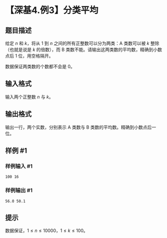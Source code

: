 # 【深基4.例3】分类平均

## 题目描述

给定 $n$ 和 $k$，将从 1 到 $n$ 之间的所有正整数可以分为两类：A 类数可以被 $k$ 整除（也就是说是 $k$ 的倍数），而 B 类数不能。请输出这两类数的平均数，精确到小数点后 $1$ 位，用空格隔开。

数据保证两类数的个数都不会是 $0$。

## 输入格式

输入两个正整数 $n$ 与 $k$。


## 输出格式

输出一行，两个实数，分别表示 A 类数与 B 类数的平均数。精确到小数点后一位。

## 样例 #1

### 样例输入 #1
```
100 16
```

### 样例输出 #1

```
56.0 50.1
```

## 提示

数据保证，$1 \leq n\leq 10000$，$1 \leq k \leq 100$。

